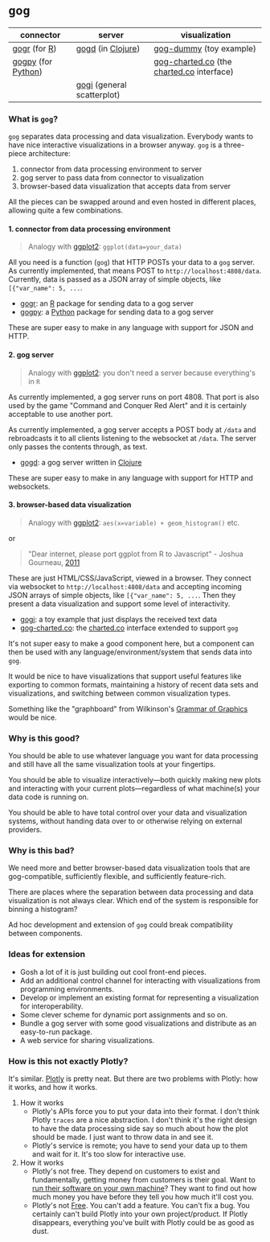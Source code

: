 # `gog`

connector | server | visualization
----------|--------|--------------
[gogr](https://github.com/ajschumacher/gogr) (for [R](http://www.r-project.org/)) | [gogd](https://github.com/ajschumacher/gogd) (in [Clojure](http://clojure.org/)) |  [gog-dummy](https://github.com/ajschumacher/gog-dummy) (toy example)
[gogpy](https://github.com/ajschumacher/gogpy) (for [Python](https://www.python.org/)) | | [gog-charted.co](https://github.com/ajschumacher/gog-charted.co) (the [charted.co](http://www.charted.co/) interface)
 | | [gogi](https://github.com/ajschumacher/gogi) (general scatterplot)

### What is `gog`?

`gog` separates data processing and data visualization. Everybody wants to have nice interactive visualizations in a browser anyway. `gog` is a three-piece architecture:

 1. connector from data processing environment to server
 2. gog server to pass data from connector to visualization
 3. browser-based data visualization that accepts data from server

All the pieces can be swapped around and even hosted in different places, allowing quite a few combinations.

#### 1. connector from data processing environment

> Analogy with [ggplot2](http://ggplot2.org/): `ggplot(data=your_data)`

All you need is a function (`gog`) that HTTP POSTs your data to a `gog` server. As currently implemented, that means POST to `http://localhost:4808/data`. Currently, data is passed as a JSON array of simple objects, like `[{"var_name": 5, ...`.

 * [gogr](https://github.com/ajschumacher/gogr): an [R](http://www.r-project.org/) package for sending data to a gog server
 * [gogpy](https://github.com/ajschumacher/gogpy): a [Python](https://www.python.org/) package for sending data to a gog server

These are super easy to make in any language with support for JSON and HTTP.


#### 2. gog server

> Analogy with [ggplot2](http://ggplot2.org/): you don't need a server because everything's in `R`

As currently implemented, a gog server runs on port 4808. That port is also used by the game "Command and Conquer Red Alert" and it is certainly acceptable to use another port.

As currently implemented, a gog server accepts a POST body at `/data` and rebroadcasts it to all clients listening to the websocket at `/data`. The server only passes the contents through, as text.

 * [gogd](https://github.com/ajschumacher/gogd): a gog server written in [Clojure](http://clojure.org/)

These are super easy to make in any language with support for HTTP and websockets.


#### 3. browser-based data visualization

> Analogy with [ggplot2](http://ggplot2.org/): `aes(x=variable) + geom_histogram()` etc.

or

> "Dear internet, please port ggplot from R to Javascript" - Joshua Gourneau, [2011](https://twitter.com/gourneau/status/99294355097001984)

These are just HTML/CSS/JavaScript, viewed in a browser. They connect via websocket to `http://localhost:4808/data` and accepting incoming JSON arrays of simple objects, like `[{"var_name": 5, ...`. Then they present a data visualization and support some level of interactivity.

 * [gogi](https://github.com/ajschumacher/gogi): a toy example that just displays the received text data
 * [gog-charted.co](https://github.com/ajschumacher/gog-charted.co): the [charted.co](http://www.charted.co/) interface extended to support `gog`

It's not super easy to make a good component here, but a component can then be used with any language/environment/system that sends data into `gog`.

It would be nice to have visualizations that support useful features like exporting to common formats, maintaining a history of recent data sets and visualizations, and switching between common visualization types.

Something like the "graphboard" from Wilkinson's [Grammar of Graphics](http://www.amazon.com/The-Grammar-Graphics-Statistics-Computing/dp/0387245448) would be nice.


### Why is this good?

You should be able to use whatever language you want for data processing and still have all the same visualization tools at your fingertips.

You should be able to visualize interactively—both quickly making new plots and interacting with your current plots—regardless of what machine(s) your data code is running on.

You should be able to have total control over your data and visualization systems, without handing data over to or otherwise relying on external providers.


### Why is this bad?

We need more and better browser-based data visualization tools that are gog-compatible, sufficiently flexible, and sufficiently feature-rich.

There are places where the separation between data processing and data visualization is not always clear. Which end of the system is responsible for binning a histogram?

Ad hoc development and extension of `gog` could break compatibility between components.


### Ideas for extension

 * Gosh a lot of it is just building out cool front-end pieces.
 * Add an additional control channel for interacting with visualizations from programming environments.
 * Develop or implement an existing format for representing a visualization for interoperability.
 * Some clever scheme for dynamic port assignments and so on.
 * Bundle a gog server with some good visualizations and distribute as an easy-to-run package.
 * A web service for sharing visualizations.


### How is this not exactly Plotly?

It's similar. [Plotly](https://plot.ly/) is pretty neat. But there are two problems with Plotly: how it works, and how it works.

 1. How it works
     * Plotly's APIs force you to put your data into their format. I don't think Plotly `traces` are a nice abstraction. I don't think it's the right design to have the data processing side say so much about how the plot should be made. I just want to throw data in and see it.
     * Plotly's service is remote; you have to send your data up to them and wait for it. It's too slow for interactive use.
 2. How it works
     * Plotly's not free. They depend on customers to exist and fundamentally, getting money from customers is their goal. Want to [run their software on your own machine](https://plot.ly/product/enterprise/)? They want to find out how much money you have before they tell you how much it'll cost you.
     * Plotly's not [Free](https://www.gnu.org/philosophy/free-sw.html). You can't add a feature. You can't fix a bug. You certainly can't build Plotly into your own project/product. If Plotly disappears, everything you've built with Plotly could be as good as dust.
